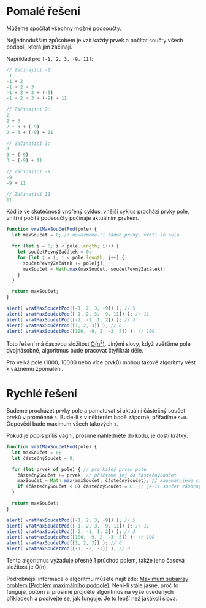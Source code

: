 # Pomalé řešení

Můžeme spočítat všechny možné podsoučty.

Nejjednodušším způsobem je vzít každý prvek a počítat součty všech podpolí, která jím začínají.

Například pro `[-1, 2, 3, -9, 11]`:

```js no-beautify
// Začínající -1:
-1
-1 + 2
-1 + 2 + 3
-1 + 2 + 3 + (-9)
-1 + 2 + 3 + (-9) + 11

// Začínající 2:
2
2 + 3
2 + 3 + (-9)
2 + 3 + (-9) + 11

// Začínající 3:
3
3 + (-9)
3 + (-9) + 11

// Začínající -9
-9
-9 + 11

// Začínající 11
11
```

Kód je ve skutečnosti vnořený cyklus: vnější cyklus prochází prvky pole, vnitřní počítá podsoučty počínaje aktuálním prvkem.

```js run
function vraťMaxSoučetPod(pole) {
  let maxSoučet = 0; // nevezmeme-li žádné prvky, vrátí se nula

  for (let i = 0; i < pole.length; i++) {
    let součetPevnýZačátek = 0;
    for (let j = i; j < pole.length; j++) {
      součetPevnýZačátek += pole[j];
      maxSoučet = Math.max(maxSoučet, součetPevnýZačátek);
    }
  }

  return maxSoučet;
}

alert( vraťMaxSoučetPod([-1, 2, 3, -9]) ); // 5
alert( vraťMaxSoučetPod([-1, 2, 3, -9, 11]) ); // 11
alert( vraťMaxSoučetPod([-2, -1, 1, 2]) ); // 3
alert( vraťMaxSoučetPod([1, 2, 3]) ); // 6
alert( vraťMaxSoučetPod([100, -9, 2, -3, 5]) ); // 100
```

Toto řešení má časovou složitost [O(n<sup>2</sup>)](https://cs.wikipedia.org/wiki/Landauova_notace). Jinými slovy, když zvětšíme pole dvojnásobně, algoritmus bude pracovat čtyřikrát déle.

Pro velká pole (1000, 10000 nebo více prvků) mohou takové algoritmy vést k vážnému zpomalení.

# Rychlé řešení

Budeme procházet prvky pole a pamatovat si aktuální částečný součet prvků v proměnné `s`. Bude-li `s` v některém bodě záporné, přiřadíme `s=0`. Odpovědí bude maximum všech takových `s`.

Pokud je popis příliš vágní, prosíme nahlédněte do kódu, je dosti krátký:

```js run demo
function vraťMaxSoučetPod(pole) {
  let maxSoučet = 0;
  let částečnýSoučet = 0;

  for (let prvek of pole) { // pro každý prvek pole
    částečnýSoučet += prvek; // přičteme jej do částečnýSoučet
    maxSoučet = Math.max(maxSoučet, částečnýSoučet); // zapamatujeme si maximum
    if (částečnýSoučet < 0) částečnýSoučet = 0; // je-li součet záporný, vynulujeme ho
  }

  return maxSoučet;
}

alert( vraťMaxSoučetPod([-1, 2, 3, -9]) ); // 5
alert( vraťMaxSoučetPod([-1, 2, 3, -9, 11]) ); // 11
alert( vraťMaxSoučetPod([-2, -1, 1, 2]) ); // 3
alert( vraťMaxSoučetPod([100, -9, 2, -3, 5]) ); // 100
alert( vraťMaxSoučetPod([1, 2, 3]) ); // 6
alert( vraťMaxSoučetPod([-1, -2, -3]) ); // 0
```

Tento algoritmus vyžaduje přesně 1 průchod polem, takže jeho časová složitost je O(n).

Podrobnější informace o algoritmu můžete najít zde: [Maximum subarray problem (Problém maximálního podpole)](http://en.wikipedia.org/wiki/Maximum_subarray_problem). Není-li stále jasné, proč to funguje, potom si prosíme projděte algoritmus na výše uvedených příkladech a podívejte se, jak funguje. Je to lepší než jakákoli slova.
